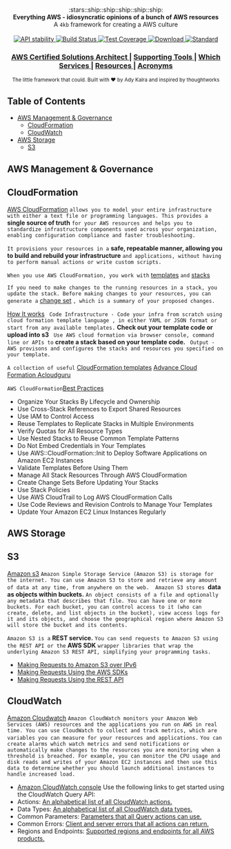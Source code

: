 <h1 align="center"></h1>

<div align="center">
  :stars::ship::ship::ship::ship::ship:
</div>
<div align="center">
  <strong>Everything AWS - idiosyncratic opinions of a bunch of AWS resources</strong>
</div>
<div align="center">
  A <code>4kb</code> framework for creating a AWS culture
</div>

<br />

<div align="center">
  <!-- Stability -->
  <a href="https://nodejs.org/api/documentation.html#documentation_stability_index">
    <img src="https://img.shields.io/badge/stability-experimental-orange.svg?style=flat-square"
      alt="API stability" />
  </a>  
  <!-- Build Status -->
  <a href="https://travis-ci.org/choojs/choo">
    <img src="https://img.shields.io/travis/choojs/choo/master.svg?style=flat-square"
      alt="Build Status" />
  </a>
  <!-- Test Coverage -->
  <a href="https://codecov.io/github/choojs/choo">
    <img src="https://img.shields.io/codecov/c/github/choojs/choo/master.svg?style=flat-square"
      alt="Test Coverage" />
  </a>
  <!-- Downloads -->
  <a href="https://npmjs.org/package/choo">
    <img src="https://img.shields.io/npm/dt/choo.svg?style=flat-square"
      alt="Download" />
  </a>
  <!-- Standard -->
  <a href="https://standardjs.com">
    <img src="https://img.shields.io/badge/code%20style-standard-brightgreen.svg?style=flat-square"
      alt="Standard" />
  </a>
</div>

<div align="center">
  <h3>
    <a href="https://github.com/Develop-X/AWS/tree/master/AWS%20Certified%20Solutions%20Architect">
      AWS Certified Solutions Architect
    </a>
    <span> | </span>
    <a href="https://github.com/Develop-X/AWS/blob/master/supporting-tools.md">
      Supporting Tools 
    </a>
    <span> | </span>
    <a href="https://github.com/Develop-X/AWS/blob/master/Which%20Services%20to%20Use.md">
      Which Services 
    </a>
    <span> | </span>
    <a href="https://github.com/Develop-X/AWS/blob/master/resources.md">
      Resources
    </a>
     <span> | </span>
    <a href="https://github.com/Develop-X/AWS/blob/master/AWS%20Certified%20Solutions%20Architect/000_Acronyms.md">
      Acronyms
    </a>
    </h3>
</div>

<div align="center">
  <sub>The little framework that could. Built with ❤︎ by
  Ady Kalra</a> and
    inspired by thoughtworks
  </a>
</div>

## Table of Contents
- [AWS Management & Governance](#AWS-Management-&-Governance)
  - [CloudFormation](#CloudFormation)
  - [CloudWatch](#CloudWatch)
- [AWS Storage](#AWS-Storage)
  - [S3](#S3)

## AWS Management & Governance

## CloudFormation
[AWS CloudFormation](https://aws.amazon.com/cloudformation/) ```allows you to model your entire infrastructure with either a text file or programming languages. This provides a``` **single source of truth** ```for your AWS resources and helps you to standardize infrastructure components used across your organization, enabling configuration compliance and faster troubleshooting.```

```It provisions your resources in a``` **safe, repeatable manner, allowing you to build and rebuild your infrastructure** ```and applications, without having to perform manual actions or write custom scripts.```

```When you use AWS CloudFormation, you work with``` [templates](https://docs.aws.amazon.com/AWSCloudFormation/latest/UserGuide/cfn-whatis-concepts.html#w2ab1b5c15b7) ```and``` [stacks](https://docs.aws.amazon.com/AWSCloudFormation/latest/UserGuide/cfn-whatis-concepts.html#w2ab1b5c15b9)

```If you need to make changes to the running resources in a stack, you update the stack. Before making changes to your resources, you can generate a``` [change set](https://docs.aws.amazon.com/AWSCloudFormation/latest/UserGuide/cfn-whatis-concepts.html#w2ab1b5c15c11) ```, which is a summary of your proposed changes.```

[How It works](https://docs.aws.amazon.com/AWSCloudFormation/latest/UserGuide/cfn-whatis-howdoesitwork.html) ``` Code Infrastructure - Code your infra from scratch using cloud formation template language , in either YAML or JSON format or start from any available templates.``` **Check out your template code or upload into s3** ``` Use AWS cloud formation via browser console, command line or APIs to``` **create a stack based on your template code.** ``` Output - AWS provisons and configures the stacks and resources you specified on your template.``` 

```A collection of useful``` [CloudFormation templates](https://github.com/awslabs/aws-cloudformation-templates)
[Advance Cloud Formation Acloudguru](https://github.com/ACloudGuru/AdvancedCloudFormation)

```AWS CloudFormation```[Best Practices](https://docs.aws.amazon.com/AWSCloudFormation/latest/UserGuide/best-practices.html) 
* Organize Your Stacks By Lifecycle and Ownership
* Use Cross-Stack References to Export Shared Resources
* Use IAM to Control Access
* Reuse Templates to Replicate Stacks in Multiple Environments
* Verify Quotas for All Resource Types
* Use Nested Stacks to Reuse Common Template Patterns
* Do Not Embed Credentials in Your Templates
* Use AWS::CloudFormation::Init to Deploy Software Applications on Amazon EC2 Instances
* Validate Templates Before Using Them
* Manage All Stack Resources Through AWS CloudFormation
* Create Change Sets Before Updating Your Stacks
* Use Stack Policies
* Use AWS CloudTrail to Log AWS CloudFormation Calls
* Use Code Reviews and Revision Controls to Manage Your Templates
* Update Your Amazon EC2 Linux Instances Regularly

## AWS Storage

## S3
[Amazon s3](https://docs.aws.amazon.com/s3/) ```Amazon Simple Storage Service (Amazon S3) is storage for the internet. You can use Amazon S3 to store and retrieve any amount of data at any time, from anywhere on the web.  Amazon S3 stores ```**data as objects within buckets.** ```An object consists of a file and optionally any metadata that describes that file. You can have one or more buckets. For each bucket, you can control access to it (who can create, delete, and list objects in the bucket), view access logs for it and its objects, and choose the geographical region where Amazon S3 will store the bucket and its contents.```

```Amazon S3 is a``` **REST service.** ```You can send requests to Amazon S3 using the REST API or the``` **AWS SDK** ```wrapper libraries that wrap the underlying Amazon S3 REST API, simplifying your programming tasks.```
* [Making Requests to Amazon S3 over IPv6](https://docs.aws.amazon.com/AmazonS3/latest/dev/ipv6-access.html)
* [Making Requests Using the AWS SDKs](https://docs.aws.amazon.com/AmazonS3/latest/dev/MakingAuthenticatedRequests.html)
* [Making Requests Using the REST API](https://docs.aws.amazon.com/AmazonS3/latest/dev/RESTAPI.html)

## CloudWatch
[Amazon Cloudwatch](https://docs.aws.amazon.com/cloudwatch/?id=docs_gateway) ```Amazon CloudWatch monitors your Amazon Web Services (AWS) resources and the applications you run on AWS in real time. You can use CloudWatch to collect and track metrics, which are variables you can measure for your resources and applications.``` 
```You can create alarms which watch metrics and send notifications or automatically make changes to the resources you are monitoring when a threshold is breached. For example, you can monitor the CPU usage and disk reads and writes of your Amazon EC2 instances and then use this data to determine whether you should launch additional instances to handle increased load. ```
* [Amazon CloudWatch console](https://console.aws.amazon.com/cloudwatch/)
Use the following links to get started using the CloudWatch Query API:
* Actions: [An alphabetical list of all CloudWatch actions.](https://docs.aws.amazon.com/AmazonCloudWatch/latest/APIReference/API_Operations.html)
* Data Types: [An alphabetical list of all CloudWatch data types.](https://docs.aws.amazon.com/AmazonCloudWatch/latest/APIReference/API_Types.html)
* Common Parameters: [Parameters that all Query actions can use.](https://docs.aws.amazon.com/AmazonCloudWatch/latest/APIReference/CommonParameters.html)
* Common Errors: [Client and server errors that all actions can return.](https://docs.aws.amazon.com/AmazonCloudWatch/latest/APIReference/CommonErrors.html)
* Regions and Endpoints: [Supported regions and endpoints for all AWS products.](https://docs.aws.amazon.com/general/latest/gr/rande.html#cw_region)


